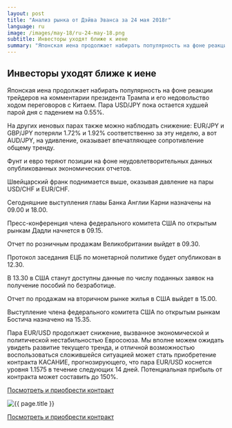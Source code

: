 ```yaml
---
layout: post
title: "Анализ рынка от Дэйва Эванса за 24 мая 2018г"
language: ru
image: /images/may-18/ru-24-may-18.png
subtitle: Инвесторы уходят ближе к иене
summary: "Японская иена продолжает набирать популярность на фоне реакции трейдеров на комментарии президента Трампа и его недовольство ходом переговоров с Китаем. Пара USD/JPY пока остается худшей парой дня с падением на 0.55%"
---
```

##  Инвесторы уходят ближе к иене

Японская иена продолжает набирать популярность на фоне реакции трейдеров на комментарии президента Трампа и его недовольство ходом переговоров с Китаем. Пара USD/JPY пока остается худшей парой дня с падением на 0.55%.

На других иеновых парах также можно наблюдать снижение: EUR/JPY и GBP/JPY потеряли 1.72% и 1.92% соответственно за эту неделю, а вот AUD/JPY, на удивление, оказывает впечатляющее сопротивление общему тренду.

Фунт и евро теряют позиции на фоне неудовлетворительных данных опубликованных экономических отчетов.

Швейцарский франк поднимается выше, оказывая давление на пары USD/CHF и EUR/CHF.
 
 
Сегодняшние выступления главы Банка Англии Карни назначены на 09.00 и 18.00.

Пресс-конференция члена федерального комитета США по открытым рынкам Дадли начнется в 09.15.

Отчет по розничным продажам Великобритании выйдет в 09.30.

Протокол заседания ЕЦБ по монетарной политике будет опубликован в 12.30.

В 13.30 в США станут доступны данные по числу поданных заявок на получение пособий по безработице.

Отчет по продажам на вторичном рынке жилья в США выйдет в 15.00.

Выступление члена федерального комитета США по открытым рынкам Бостича назначено на 15.35.
 
 
Пара EUR/USD продолжает снижение, вызванное экономической и политической нестабильностью Евросоюза. Мы вполне можем ожидать увидеть развитие текущего тренда, и отличной возможностью воспользоваться сложившейся ситуацией может стать приобретение контракта КАСАНИЕ, прогнозирующего, что пара EUR/USD коснется уровня 1.1575 в течение следующих 14 дней. Потенциальная прибыль от контракта может составить до 150%.

<a href="http://record.binary.com/_bivVDfg8lHux76XffYA0JmNd7ZgqdRLk/1/market=forex&underlying=frxEURUSD&formname=touchnotouch&duration_amount=14&duration_units=d&amount=10&amount_type=payout&expiry_type=duration&barrier=1.1575" target="_blank">Посмотреть и приобрести контракт</a>

<img src="{{ site.url }}/images/may-18/ru-24-may-18.png" alt="{{ page.title }}"  title="{{ page.title }}">

<a href="%LINK%%?https://www.binary.com/d/trade.cgi?market=forex&underlying=frxEURUSD&formname=touchnotouch&duration_amount=14&duration_units=d&amount=10&amount_type=payout&expiry_type=duration&barrier=1.1575" target="_blank">Посмотреть и приобрести контракт</a>
